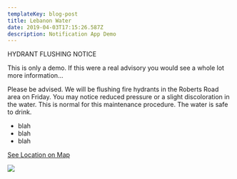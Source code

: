 ```yaml
---
templateKey: blog-post
title: Lebanon Water
date: 2019-04-03T17:15:26.587Z
description: Notification App Demo
---
```

HYDRANT FLUSHING NOTICE

This is only a demo. If this were a real advisory you would see a whole lot more information...

Please be advised. We will be flushing fire hydrants in the Roberts Road area on Friday. You may notice reduced pressure or a slight discoloration in the water. This is normal for this maintenance procedure. The water is safe to drink.

* blah
* blah
* blah

[See Location on Map](/?layer=Advisory&feature=11)

![](/img/hydflush.jpeg)
